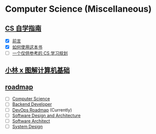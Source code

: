 # Computer Science (Miscellaneous)

## [CS 自学指南](https://github.com/pkuflyingpig/cs-self-learning/)

- [x] [前言](https://csdiy.wiki/)
- [x] [如何使用这本书](https://csdiy.wiki/%E4%BD%BF%E7%94%A8%E6%8C%87%E5%8D%97/)
- [ ] [一个仅供参考的 CS 学习规划](https://csdiy.wiki/CS%E5%AD%A6%E4%B9%A0%E8%A7%84%E5%88%92/)

## [小林 x 图解计算机基础](https://github.com/xiaolincoder/CS-Base)

## [roadmap](https://roadmap.sh/)

- [ ] [Computer Science](https://roadmap.sh/computer-science)
- [ ] [Backend Developer](https://roadmap.sh/backend)
- [ ] [DevOps Roadmap](https://roadmap.sh/devops) (Currently)
- [ ] [Software Design and Architecture](https://roadmap.sh/software-design-architecture)
- [ ] [Software Architect](https://roadmap.sh/software-architect)
- [ ] [System Design](https://roadmap.sh/system-design)
